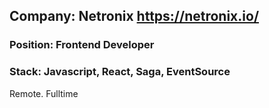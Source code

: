 ## Company: Netronix https://netronix.io/

### Position: Frontend Developer

### Stack: Javascript, React, Saga, EventSource

Remote. Fulltime
